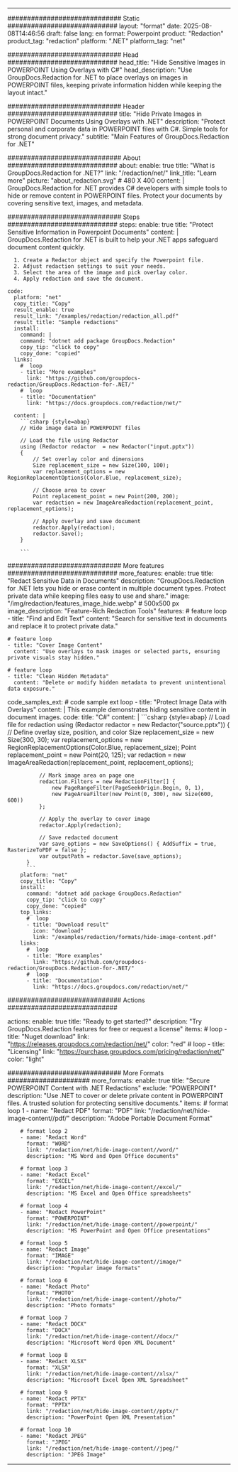 
---
############################# Static ############################
layout: "format"
date:  2025-08-08T14:46:56
draft: false
lang: en
format: Powerpoint
product: "Redaction"
product_tag: "redaction"
platform: ".NET"
platform_tag: "net"

############################# Head ############################
head_title: "Hide Sensitive Images in POWERPOINT Using Overlays with C#"
head_description: "Use GroupDocs.Redaction for .NET to place overlays on images in POWERPOINT files, keeping private information hidden while keeping the layout intact."

############################# Header ############################
title: "Hide Private Images in POWERPOINT Documents Using Overlays with .NET" 
description: "Protect personal and corporate data in POWERPOINT files with C#. Simple tools for strong document privacy."
subtitle: "Main Features of GroupDocs.Redaction for .NET" 

############################# About ############################
about:
    enable: true
    title: "What is GroupDocs.Redaction for .NET?"
    link: "/redaction/net/"
    link_title: "Learn more"
    picture: "about_redaction.svg" # 480 X 400
    content: |
       GroupDocs.Redaction for .NET provides C# developers with simple tools to hide or remove content in POWERPOINT files. Protect your documents by covering sensitive text, images, and metadata.

############################# Steps ############################
steps:
    enable: true
    title: "Protect Sensitive Information in Powerpoint Documents"
    content: |
      GroupDocs.Redaction for .NET is built to help your .NET apps safeguard document content quickly.
      
      1. Create a Redactor object and specify the Powerpoint file.
      2. Adjust redaction settings to suit your needs.
      3. Select the area of the image and pick overlay color.
      4. Apply redaction and save the document.
   
    code:
      platform: "net"
      copy_title: "Copy"
      result_enable: true
      result_link: "/examples/redaction/redaction_all.pdf"
      result_title: "Sample redactions"
      install:
        command: |
        command: "dotnet add package GroupDocs.Redaction"
        copy_tip: "click to copy"
        copy_done: "copied"
      links:
        #  loop
        - title: "More examples"
          link: "https://github.com/groupdocs-redaction/GroupDocs.Redaction-for-.NET/"
        #  loop
        - title: "Documentation"
          link: "https://docs.groupdocs.com/redaction/net/"
          
      content: |
        ```csharp {style=abap}
        // Hide image data in POWERPOINT files

        // Load the file using Redactor
        using (Redactor redactor  = new Redactor("input.pptx"))
        {
            // Set overlay color and dimensions
            Size replacement_size = new Size(100, 100);
            var replacement_options = new RegionReplacementOptions(Color.Blue, replacement_size);

            // Choose area to cover
            Point replacement_point = new Point(200, 200);
            var redaction = new ImageAreaRedaction(replacement_point, replacement_options);
            
            // Apply overlay and save document
            redactor.Apply(redaction);
            redactor.Save();
        }
        
        ```            


############################# More features ############################
more_features:
  enable: true
  title: "Redact Sensitive Data in Documents"
  description: "GroupDocs.Redaction for .NET lets you hide or erase content in multiple document types. Protect private data while keeping files easy to use and share."
  image: "/img/redaction/features_image_hide.webp" # 500x500 px
  image_description: "Feature-Rich Redaction Tools"
  features:
    # feature loop
    - title: "Find and Edit Text"
      content: "Search for sensitive text in documents and replace it to protect private data."

    # feature loop
    - title: "Cover Image Content"
      content: "Use overlays to mask images or selected parts, ensuring private visuals stay hidden."

    # feature loop
    - title: "Clean Hidden Metadata"
      content: "Delete or modify hidden metadata to prevent unintentional data exposure."
      
  code_samples_ext:
    # code sample ext loop
    - title: "Protect Image Data with Overlays"
      content: |
        This example demonstrates hiding sensitive content in document images.
      code:
        title: "C#"
        content: |
          ```csharp {style=abap}
          //  Load file for redaction
          using (Redactor redactor  = new Redactor("source.pptx"))
          {
              // Define overlay size, position, and color
              Size replacement_size = new Size(300, 30);
              var replacement_options = new RegionReplacementOptions(Color.Blue, replacement_size);
              Point replacement_point = new Point(20, 125);
              var redaction = new ImageAreaRedaction(replacement_point, replacement_options);
 
              // Mark image area on page one
              redaction.Filters = new RedactionFilter[] {
                  new PageRangeFilter(PageSeekOrigin.Begin, 0, 1),
                  new PageAreaFilter(new Point(0, 300), new Size(600, 600))
              };

              // Apply the overlay to cover image
              redactor.Apply(redaction);

              // Save redacted document
              var save_options = new SaveOptions() { AddSuffix = true, RasterizeToPDF = false };
              var outputPath = redactor.Save(save_options);
          }
          ```
        platform: "net"
        copy_title: "Copy"
        install:
          command: "dotnet add package GroupDocs.Redaction"
          copy_tip: "click to copy"
          copy_done: "copied"
        top_links:
          #  loop
          - title: "Download result"
            icon: "download"
            link: "/examples/redaction/formats/hide-image-content.pdf"
        links:
          #  loop
          - title: "More examples"
            link: "https://github.com/groupdocs-redaction/GroupDocs.Redaction-for-.NET/"
          #  loop
          - title: "Documentation"
            link: "https://docs.groupdocs.com/redaction/net/"


############################# Actions ############################

actions:
  enable: true
  title: "Ready to get started?"
  description: "Try GroupDocs.Redaction features for free or request a license"
  items:
    #  loop
    - title: "Nuget download"
      link: "https://releases.groupdocs.com/redaction/net/"
      color: "red"
        #  loop
    - title: "Licensing"
      link: "https://purchase.groupdocs.com/pricing/redaction/net/"
      color: "light"


############################# More Formats #####################
more_formats:
    enable: true
    title: "Secure POWERPOINT Content with .NET Redactions"
    exclude: "POWERPOINT"
    description: "Use .NET to cover or delete private content in POWERPOINT files. A trusted solution for protecting sensitive documents."
    items: 
        # format loop 1
        - name: "Redact PDF"
          format: "PDF"
          link: "/redaction/net/hide-image-content//pdf/"
          description: "Adobe Portable Document Format"

        # format loop 2
        - name: "Redact Word"
          format: "WORD"
          link: "/redaction/net/hide-image-content//word/"
          description: "MS Word and Open Office documents"
          
        # format loop 3
        - name: "Redact Excel"
          format: "EXCEL"
          link: "/redaction/net/hide-image-content//excel/"
          description: "MS Excel and Open Office spreadsheets"

        # format loop 4
        - name: "Redact PowerPoint"
          format: "POWERPOINT"
          link: "/redaction/net/hide-image-content//powerpoint/"
          description: "MS PowerPoint and Open Office presentations"

        # format loop 5
        - name: "Redact Image"
          format: "IMAGE"
          link: "/redaction/net/hide-image-content//image/"
          description: "Popular image formats"

        # format loop 6
        - name: "Redact Photo"
          format: "PHOTO"
          link: "/redaction/net/hide-image-content//photo/"
          description: "Photo formats"

        # format loop 7
        - name: "Redact DOCX"
          format: "DOCX"
          link: "/redaction/net/hide-image-content//docx/"
          description: "Microsoft Word Open XML Document"
          
        # format loop 8
        - name: "Redact XLSX"
          format: "XLSX"
          link: "/redaction/net/hide-image-content//xlsx/"
          description: "Microsoft Excel Open XML Spreadsheet"
          
        # format loop 9
        - name: "Redact PPTX"
          format: "PPTX"
          link: "/redaction/net/hide-image-content//pptx/"
          description: "PowerPoint Open XML Presentation"

        # format loop 10
        - name: "Redact JPEG"
          format: "JPEG"
          link: "/redaction/net/hide-image-content//jpeg/"
          description: "JPEG Image"


---